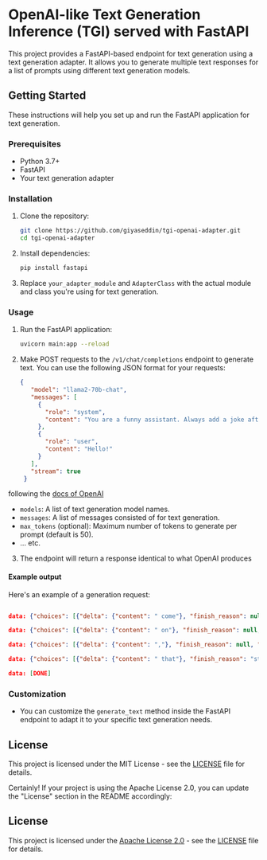 # OpenAI-like Text Generation Inference (TGI) served with FastAPI

This project provides a FastAPI-based endpoint for text generation using a text generation adapter. It allows you to generate multiple text responses for a list of prompts using different text generation models.

## Getting Started

These instructions will help you set up and run the FastAPI application for text generation.

### Prerequisites

- Python 3.7+
- FastAPI
- Your text generation adapter

### Installation

1. Clone the repository:

   ```bash
   git clone https://github.com/giyaseddin/tgi-openai-adapter.git
   cd tgi-openai-adapter
   ```

2. Install dependencies:

   ```bash
   pip install fastapi
   ```

3. Replace `your_adapter_module` and `AdapterClass` with the actual module and class you're using for text generation.

### Usage

1. Run the FastAPI application:

   ```bash
   uvicorn main:app --reload
   ```

2. Make POST requests to the `/v1/chat/completions` endpoint to generate text. You can use the following JSON format for your requests:

   ```json
   {
      "model": "llama2-70b-chat",
      "messages": [
        {
          "role": "system",
          "content": "You are a funny assistant. Always add a joke after the response."
        },
        {
          "role": "user",
          "content": "Hello!"
        }
      ],
      "stream": true
    }
   ```
   
following the [docs of OpenAI](https://platform.openai.com/docs/api-reference/chat/create)

   - `models`: A list of text generation model names.
   - `messages`: A list of messages consisted of  for text generation.
   - `max_tokens` (optional): Maximum number of tokens to generate per prompt (default is 50).
   - ... etc.

3. The endpoint will return a response identical to what OpenAI produces

#### Example output

Here's an example of a generation request:

```json

data: {"choices": [{"delta": {"content": " come"}, "finish_reason": null, "index": 0}], "created": 1695169455, "id": "5b67aed3-2980-4332-9677-7397b60d3b5f", "model": "meta-llama/Llama-2-70b-hf", "object": "chat.completion.chunk"}

data: {"choices": [{"delta": {"content": " on"}, "finish_reason": null, "index": 0}], "created": 1695169455, "id": "5b67aed3-2980-4332-9677-7397b60d3b5f", "model": "meta-llama/Llama-2-70b-hf", "object": "chat.completion.chunk"}

data: {"choices": [{"delta": {"content": ","}, "finish_reason": null, "index": 0}], "created": 1695169455, "id": "5b67aed3-2980-4332-9677-7397b60d3b5f", "model": "meta-llama/Llama-2-70b-hf", "object": "chat.completion.chunk"}

data: {"choices": [{"delta": {"content": " that"}, "finish_reason": "stop", "index": 0}], "created": 1695169455, "id": "5b67aed3-2980-4332-9677-7397b60d3b5f", "model": "meta-llama/Llama-2-70b-hf", "object": "chat.completion.chunk"}

data: [DONE]
```


### Customization

- You can customize the `generate_text` method inside the FastAPI endpoint to adapt it to your specific text generation needs.

## License

This project is licensed under the MIT License - see the [LICENSE](LICENSE) file for details.


Certainly! If your project is using the Apache License 2.0, you can update the "License" section in the README accordingly:

## License

This project is licensed under the [Apache License 2.0](LICENSE) - see the [LICENSE](LICENSE) file for details.
